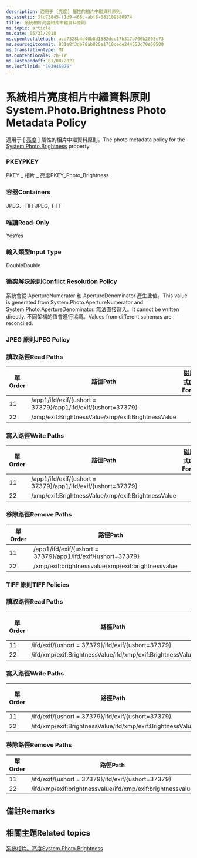 ```yaml
---
description: 適用于 [亮度] 屬性的相片中繼資料原則。
ms.assetid: 3fd73845-f1d9-468c-abf8-081109880974
title: 系統相片亮度相片中繼資料原則
ms.topic: article
ms.date: 05/31/2018
ms.openlocfilehash: acd7328b4d40b8d1582dcc17b317b706b2695c73
ms.sourcegitcommit: 831e8f3db78ab820e1710cede244553c70e50500
ms.translationtype: MT
ms.contentlocale: zh-TW
ms.lasthandoff: 01/08/2021
ms.locfileid: "103945076"
---
```

# <a name="systemphotobrightness-photo-metadata-policy"></a><span data-ttu-id="89c7a-103">系統相片亮度相片中繼資料原則</span><span class="sxs-lookup"><span data-stu-id="89c7a-103">System.Photo.Brightness Photo Metadata Policy</span></span>

<span data-ttu-id="89c7a-104">適用于 [ [亮度](../properties/props-system-photo-aperture.md) ] 屬性的相片中繼資料原則。</span><span class="sxs-lookup"><span data-stu-id="89c7a-104">The photo metadata policy for the [System.Photo.Brightness](../properties/props-system-photo-aperture.md) property.</span></span>

### <a name="pkey"></a><span data-ttu-id="89c7a-105">PKEY</span><span class="sxs-lookup"><span data-stu-id="89c7a-105">PKEY</span></span>

<span data-ttu-id="89c7a-106">PKEY \_ 相片 \_ 亮度</span><span class="sxs-lookup"><span data-stu-id="89c7a-106">PKEY\_Photo\_Brightness</span></span>

### <a name="containers"></a><span data-ttu-id="89c7a-107">容器</span><span class="sxs-lookup"><span data-stu-id="89c7a-107">Containers</span></span>

<span data-ttu-id="89c7a-108">JPEG、TIFF</span><span class="sxs-lookup"><span data-stu-id="89c7a-108">JPEG, TIFF</span></span>

### <a name="read-only"></a><span data-ttu-id="89c7a-109">唯讀</span><span class="sxs-lookup"><span data-stu-id="89c7a-109">Read-Only</span></span>

<span data-ttu-id="89c7a-110">Yes</span><span class="sxs-lookup"><span data-stu-id="89c7a-110">Yes</span></span>

### <a name="input-type"></a><span data-ttu-id="89c7a-111">輸入類型</span><span class="sxs-lookup"><span data-stu-id="89c7a-111">Input Type</span></span>

<span data-ttu-id="89c7a-112">Double</span><span class="sxs-lookup"><span data-stu-id="89c7a-112">Double</span></span>

### <a name="conflict-resolution-policy"></a><span data-ttu-id="89c7a-113">衝突解決原則</span><span class="sxs-lookup"><span data-stu-id="89c7a-113">Conflict Resolution Policy</span></span>

<span data-ttu-id="89c7a-114">系統會從 ApertureNumerator 和 ApertureDenominator 產生此值。</span><span class="sxs-lookup"><span data-stu-id="89c7a-114">This value is generated from System.Photo.ApertureNumerator and System.Photo.ApertureDenominator.</span></span> <span data-ttu-id="89c7a-115">無法直接寫入。</span><span class="sxs-lookup"><span data-stu-id="89c7a-115">It cannot be written directly.</span></span> <span data-ttu-id="89c7a-116">不同架構的值會進行協調。</span><span class="sxs-lookup"><span data-stu-id="89c7a-116">Values from different schemas are reconciled.</span></span>

### <a name="jpeg-policy"></a><span data-ttu-id="89c7a-117">JPEG 原則</span><span class="sxs-lookup"><span data-stu-id="89c7a-117">JPEG Policy</span></span>

### <a name="read-paths"></a><span data-ttu-id="89c7a-118">讀取路徑</span><span class="sxs-lookup"><span data-stu-id="89c7a-118">Read Paths</span></span>



| <span data-ttu-id="89c7a-119">單</span><span class="sxs-lookup"><span data-stu-id="89c7a-119">Order</span></span> | <span data-ttu-id="89c7a-120">路徑</span><span class="sxs-lookup"><span data-stu-id="89c7a-120">Path</span></span>                          | <span data-ttu-id="89c7a-121">磁片格式</span><span class="sxs-lookup"><span data-stu-id="89c7a-121">Disk Format</span></span> |
|-------|-------------------------------|-------------|
| <span data-ttu-id="89c7a-122">1</span><span class="sxs-lookup"><span data-stu-id="89c7a-122">1</span></span>     | <span data-ttu-id="89c7a-123">/app1/ifd/exif/{ushort = 37379}</span><span class="sxs-lookup"><span data-stu-id="89c7a-123">/app1/ifd/exif/{ushort=37379}</span></span> |             |
| <span data-ttu-id="89c7a-124">2</span><span class="sxs-lookup"><span data-stu-id="89c7a-124">2</span></span>     | <span data-ttu-id="89c7a-125">/xmp/exif:BrightnessValue</span><span class="sxs-lookup"><span data-stu-id="89c7a-125">/xmp/exif:BrightnessValue</span></span>     |             |



 

### <a name="write-paths"></a><span data-ttu-id="89c7a-126">寫入路徑</span><span class="sxs-lookup"><span data-stu-id="89c7a-126">Write Paths</span></span>



| <span data-ttu-id="89c7a-127">單</span><span class="sxs-lookup"><span data-stu-id="89c7a-127">Order</span></span> | <span data-ttu-id="89c7a-128">路徑</span><span class="sxs-lookup"><span data-stu-id="89c7a-128">Path</span></span>                          | <span data-ttu-id="89c7a-129">磁片格式</span><span class="sxs-lookup"><span data-stu-id="89c7a-129">Disk Format</span></span> |
|-------|-------------------------------|-------------|
| <span data-ttu-id="89c7a-130">1</span><span class="sxs-lookup"><span data-stu-id="89c7a-130">1</span></span>     | <span data-ttu-id="89c7a-131">/app1/ifd/exif/{ushort = 37379}</span><span class="sxs-lookup"><span data-stu-id="89c7a-131">/app1/ifd/exif/{ushort=37379}</span></span> |             |
| <span data-ttu-id="89c7a-132">2</span><span class="sxs-lookup"><span data-stu-id="89c7a-132">2</span></span>     | <span data-ttu-id="89c7a-133">/xmp/exif:BrightnessValue</span><span class="sxs-lookup"><span data-stu-id="89c7a-133">/xmp/exif:BrightnessValue</span></span>     |             |



 

### <a name="remove-paths"></a><span data-ttu-id="89c7a-134">移除路徑</span><span class="sxs-lookup"><span data-stu-id="89c7a-134">Remove Paths</span></span>



| <span data-ttu-id="89c7a-135">單</span><span class="sxs-lookup"><span data-stu-id="89c7a-135">Order</span></span> | <span data-ttu-id="89c7a-136">路徑</span><span class="sxs-lookup"><span data-stu-id="89c7a-136">Path</span></span>                          |
|-------|-------------------------------|
| <span data-ttu-id="89c7a-137">1</span><span class="sxs-lookup"><span data-stu-id="89c7a-137">1</span></span>     | <span data-ttu-id="89c7a-138">/app1/ifd/exif/{ushort = 37379}</span><span class="sxs-lookup"><span data-stu-id="89c7a-138">/app1/ifd/exif/{ushort=37379}</span></span> |
| <span data-ttu-id="89c7a-139">2</span><span class="sxs-lookup"><span data-stu-id="89c7a-139">2</span></span>     | <span data-ttu-id="89c7a-140">/xmp/exif:brightnessvalue</span><span class="sxs-lookup"><span data-stu-id="89c7a-140">/xmp/exif:brightnessvalue</span></span>     |



 

### <a name="tiff-policies"></a><span data-ttu-id="89c7a-141">TIFF 原則</span><span class="sxs-lookup"><span data-stu-id="89c7a-141">TIFF Policies</span></span>

### <a name="read-paths"></a><span data-ttu-id="89c7a-142">讀取路徑</span><span class="sxs-lookup"><span data-stu-id="89c7a-142">Read Paths</span></span>



| <span data-ttu-id="89c7a-143">單</span><span class="sxs-lookup"><span data-stu-id="89c7a-143">Order</span></span> | <span data-ttu-id="89c7a-144">路徑</span><span class="sxs-lookup"><span data-stu-id="89c7a-144">Path</span></span>                          | <span data-ttu-id="89c7a-145">磁片格式</span><span class="sxs-lookup"><span data-stu-id="89c7a-145">Disk Format</span></span> |
|-------|-------------------------------|-------------|
| <span data-ttu-id="89c7a-146">1</span><span class="sxs-lookup"><span data-stu-id="89c7a-146">1</span></span>     | <span data-ttu-id="89c7a-147">/ifd/exif/{ushort = 37379}</span><span class="sxs-lookup"><span data-stu-id="89c7a-147">/ifd/exif/{ushort=37379}</span></span>      |             |
| <span data-ttu-id="89c7a-148">2</span><span class="sxs-lookup"><span data-stu-id="89c7a-148">2</span></span>     | <span data-ttu-id="89c7a-149">/ifd/xmp/exif:BrightnessValue</span><span class="sxs-lookup"><span data-stu-id="89c7a-149">/ifd/xmp/exif:BrightnessValue</span></span> |             |



 

### <a name="write-paths"></a><span data-ttu-id="89c7a-150">寫入路徑</span><span class="sxs-lookup"><span data-stu-id="89c7a-150">Write Paths</span></span>



| <span data-ttu-id="89c7a-151">單</span><span class="sxs-lookup"><span data-stu-id="89c7a-151">Order</span></span> | <span data-ttu-id="89c7a-152">路徑</span><span class="sxs-lookup"><span data-stu-id="89c7a-152">Path</span></span>                          | <span data-ttu-id="89c7a-153">磁片格式</span><span class="sxs-lookup"><span data-stu-id="89c7a-153">Disk Format</span></span> |
|-------|-------------------------------|-------------|
| <span data-ttu-id="89c7a-154">1</span><span class="sxs-lookup"><span data-stu-id="89c7a-154">1</span></span>     | <span data-ttu-id="89c7a-155">/ifd/exif/{ushort = 37379}</span><span class="sxs-lookup"><span data-stu-id="89c7a-155">/ifd/exif/{ushort=37379}</span></span>      |             |
| <span data-ttu-id="89c7a-156">2</span><span class="sxs-lookup"><span data-stu-id="89c7a-156">2</span></span>     | <span data-ttu-id="89c7a-157">/ifd/xmp/exif:BrightnessValue</span><span class="sxs-lookup"><span data-stu-id="89c7a-157">/ifd/xmp/exif:BrightnessValue</span></span> |             |



 

### <a name="remove-paths"></a><span data-ttu-id="89c7a-158">移除路徑</span><span class="sxs-lookup"><span data-stu-id="89c7a-158">Remove Paths</span></span>



| <span data-ttu-id="89c7a-159">單</span><span class="sxs-lookup"><span data-stu-id="89c7a-159">Order</span></span> | <span data-ttu-id="89c7a-160">路徑</span><span class="sxs-lookup"><span data-stu-id="89c7a-160">Path</span></span>                          |
|-------|-------------------------------|
| <span data-ttu-id="89c7a-161">1</span><span class="sxs-lookup"><span data-stu-id="89c7a-161">1</span></span>     | <span data-ttu-id="89c7a-162">/ifd/exif/{ushort = 37379}</span><span class="sxs-lookup"><span data-stu-id="89c7a-162">/ifd/exif/{ushort=37379}</span></span>      |
| <span data-ttu-id="89c7a-163">2</span><span class="sxs-lookup"><span data-stu-id="89c7a-163">2</span></span>     | <span data-ttu-id="89c7a-164">/ifd/xmp/exif:brightnessvalue</span><span class="sxs-lookup"><span data-stu-id="89c7a-164">/ifd/xmp/exif:brightnessvalue</span></span> |



 

## <a name="remarks"></a><span data-ttu-id="89c7a-165">備註</span><span class="sxs-lookup"><span data-stu-id="89c7a-165">Remarks</span></span>

## <a name="related-topics"></a><span data-ttu-id="89c7a-166">相關主題</span><span class="sxs-lookup"><span data-stu-id="89c7a-166">Related topics</span></span>

<dl> <dt>

[<span data-ttu-id="89c7a-167">系統相片。亮度</span><span class="sxs-lookup"><span data-stu-id="89c7a-167">System.Photo.Brightness</span></span>](../properties/props-system-photo-aperture.md)
</dt> </dl>

 

 
